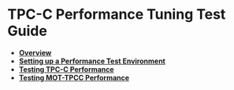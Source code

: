 # TPC-C Performance Tuning Test Guide<a name="EN-US_TOPIC_0283137583"></a>

-   **[Overview](tpc-c-performance-tunning-test-guide-overview.md)**  
-   **[Setting up a Performance Test Environment](setting-up-a-performance-test-environment.md)**  
-   **[Testing TPC-C Performance](testing-tpc-c-performance.md)**  
-   **[Testing MOT-TPCC Performance](testing-mot-tpc-c-performance.md)**  


